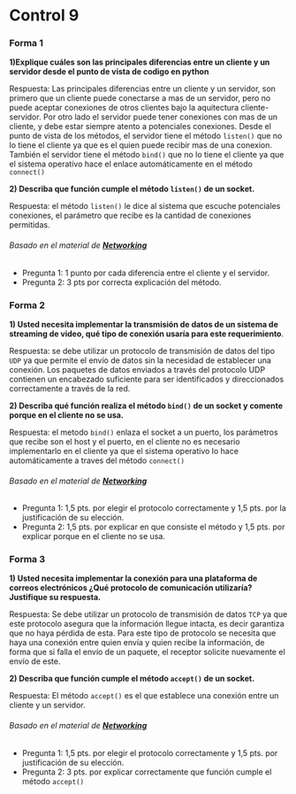 # Control 9

### Forma 1
**1)Explique cuáles son las principales diferencias entre un cliente y un servidor desde el punto de vista de codigo en python**

Respuesta: Las principales diferencias entre un cliente y un servidor, son primero que un cliente puede conectarse a mas de
un servidor, pero no puede aceptar conexiones de otros clientes bajo la aquitectura cliente-servidor. Por otro lado
el servidor puede tener conexiones con mas de un cliente, y debe estar siempre atento a potenciales conexiones.
Desde el punto de vista de los métodos, el servidor tiene el método ``listen()`` que no lo tiene el cliente ya que es el
quien puede recibir mas de una conexion. También el servidor tiene el método ``bind()`` que no lo tiene el cliente ya que 
el sistema operativo hace el enlace automáticamente en el método ``connect()``

**2) Describa que función cumple el método `listen()` de un socket.**

Respuesta: el método ``listen()`` le dice al sistema que escuche potenciales conexiones, el parámetro que recibe es la 
cantidad de conexiones permitidas.

###### Basado en el material de [**Networking**](https://github.com/IIC2233-2015-2/syllabus/blob/master/Material%20de%20clases/12-NETWORKING/12-Networking.html)

- Pregunta 1: 1 punto por cada diferencia entre el cliente y el servidor. 
-  Pregunta 2: 3 pts por correcta explicación del método.

### Forma 2
**1) Usted necesita implementar la transmisión de datos de un sistema de streaming de video, qué tipo de conexión usaría para
este requerimiento**.

Respuesta: se debe utilizar un protocolo de transmisión de datos del tipo ``UDP`` ya que permite el envío de datos sin 
la necesidad de establecer una conexión. Los paquetes de datos enviados a través del protocolo UDP 
contienen un encabezado suficiente para ser identificados y direccionados correctamente a través de la red.

**2) Describa qué función realiza el método `bind()` de un socket y comente porque en el cliente no se usa.**

Respuesta: el metodo ``bind()`` enlaza el socket a un puerto, los parámetros que recibe son el host y el puerto, en el cliente
no es necesario implementarlo en el cliente ya que el sistema operativo lo hace automáticamente a traves del método ``connect()``

###### Basado en el material de [**Networking**](https://github.com/IIC2233-2015-2/syllabus/blob/master/Material%20de%20clases/12-NETWORKING/12-Networking.html)




-  Pregunta 1: 1,5 pts. por elegir el protocolo correctamente y 1,5 pts. por la justificación de su elección.
-  Pregunta 2: 1,5 pts. por explicar en que consiste el método y 1,5 pts. por explicar porque en el cliente no se usa.


### Forma 3
**1) Usted necesita implementar la conexión para una plataforma de correos electrónicos ¿Qué protocolo de comunicación utilizaría?
Justifique su respuesta.**

Respuesta: Se debe utilizar un protocolo de transmisión de datos ``TCP`` ya que este protocolo asegura que la información llegue 
intacta, es decir garantiza que no haya pérdida de esta. Para este tipo de protocolo se necesita que haya una conexión entre
quien envía y quien recibe la información, de forma que si falla el envío de un paquete, el receptor solicite nuevamente el 
envío de este.

**2) Describa que función cumple el método `accept()` de un socket.**

Respuesta: El método ``accept()`` es el que establece una conexión entre un cliente y un servidor.

###### Basado en el material de [**Networking**](https://github.com/IIC2233-2015-2/syllabus/blob/master/Material%20de%20clases/12-NETWORKING/12-Networking.html)


-  Pregunta 1: 1,5 pts. por elegir el protocolo correctamente y 1,5 pts. por justificación de su elección.
-  Pregunta 2: 3 pts. por explicar correctamente que función cumple el método ``accept()``

